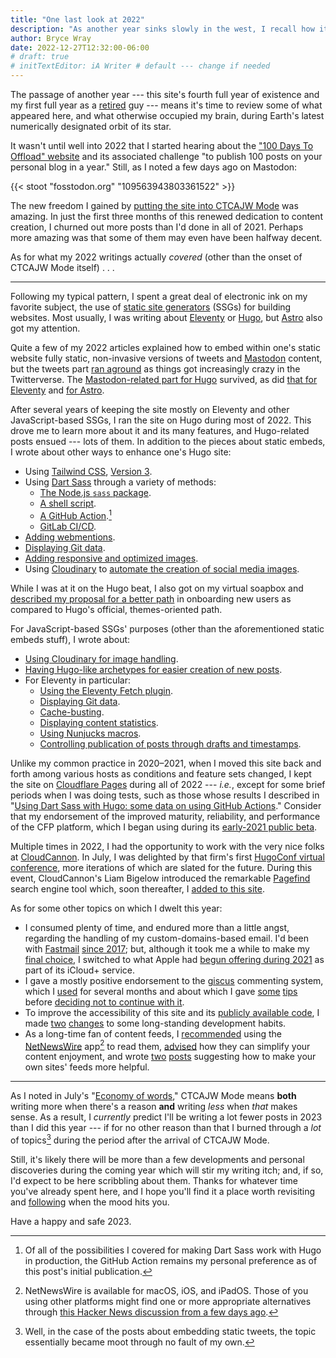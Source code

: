 ```yaml
---
title: "One last look at 2022"
description: "As another year sinks slowly in the west, I recall how it went on this site."
author: Bryce Wray
date: 2022-12-27T12:32:00-06:00
# draft: true
# initTextEditor: iA Writer # default --- change if needed
---
```


The passage of another year --- this site's fourth full year of existence and my first full year as a [retired](/posts/2021/09/transition/) guy --- means it's time to review some of what appeared here, and what otherwise occupied my brain, during Earth's latest numerically designated orbit of its star.

<!--more-->

It wasn't until well into 2022 that I started hearing about the ["100 Days To Offload" website](https://100daystooffload.com/) and its associated challenge "to publish 100 posts on your personal blog in a year." Still, as I noted a few days ago on Mastodon:

{{< stoot "fosstodon.org" "109563943803361522" >}}

<!--
https://fosstodon.org/@BryceWrayTX/109563943803361522
Looks like I’ve done my job re #100DaysToOffload — just counted up and I’ve added 116 posts to my site this year, with eight days to go. Had I not spent most of November coughing my head off, maybe I’d have made it to 125. Considering that I came into 2022 with just 150 *total* posts from the preceding 40 months of the site’s existence, it seems I’ve successfully adapted to the “CTCAJW” Mode (Cut The Crap And Just Write) to which I proclaimed allegiance last May:
https://www.brycewray.com/posts/2022/05/simplify-simplify-maybe-for-real-this-time/
-->

The new freedom I gained by [putting the site into CTCAJW Mode](/posts/2022/05/simplify-simplify-maybe-for-real-this-time/) was amazing. In just the first three months of this renewed dedication to content creation, I churned out more posts than I'd done in all of 2021. Perhaps more amazing was that some of them may even have been halfway decent.

As for what my 2022 writings actually *covered* (other than the onset of CTCAJW Mode itself) . . .

----

Following my typical pattern, I spent a great deal of electronic ink on my favorite subject, the use of [static site generators](https://jamstack.org/generators) (SSGs) for building websites. Most usually, I was writing about [Eleventy](https://11ty.dev) or [Hugo](https://gohugo.io), but [Astro](https://astro.build) also got my attention.

Quite a few of my 2022 articles explained how to embed within one's static website fully static, non-invasive versions of tweets and [Mastodon](https://joinmastodon.org) content, but the tweets part [ran aground](/posts/2022/11/static-tweets-deprecation/) as things got increasingly crazy in the Twitterverse. The [Mastodon-related part for Hugo](/posts/2022/06/static-mastodon-toots-hugo/) survived, as did [that for Eleventy](/posts/2022/08/static-embeds-eleventy/#static-toots) and [for Astro](/posts/2022/08/static-mastodon-toots-astro/).

After several years of keeping the site mostly on Eleventy and other JavaScript-based SSGs, I ran the site on Hugo during most of 2022. This drove me to learn more about it and its many features, and Hugo-related posts ensued --- lots of them. In addition to the pieces about static embeds, I wrote about other ways to enhance one's Hugo site:

- Using [Tailwind CSS](https://tailwindcss.com), [Version 3](/posts/2022/03/making-tailwind-jit-work-hugo-version-3-edition/).
- Using [Dart Sass](https://sass-lang.com/dart-sass) through a variety of methods:
	- [The Node.js `sass` package](/posts/2022/03/using-dart-sass-hugo/).
	- [A shell script](/posts/2022/03/using-dart-sass-hugo-sequel/).
	- [A GitHub Action](/posts/2022/05/using-dart-sass-hugo-github-actions-edition/).[^DartSassChoice]
	- [GitLab CI/CD](/posts/2022/08/using-dart-sass-hugo-gitlab-edition/).
- [Adding webmentions](/posts/2022/05/webmentions-yes-javascript-no/).
- [Displaying Git data](/posts/2022/06/get-good-git-info-hugo/).
- [Adding responsive and optimized images](/posts/2022/06/responsive-optimized-images-hugo/).
- Using [Cloudinary](https://cloudinary.com) to [automate the creation of social media images](/posts/2022/10/automated-social-media-images-cloudinary-hugo).

[^DartSassChoice]: Of all of the possibilities I covered for making Dart Sass work with Hugo in production, the GitHub Action remains my personal preference as of this post's initial publication.

While I was at it on the Hugo beat, I also got on my virtual soapbox and [described my proposal for a better path](/posts/2022/07/really-getting-started-hugo/) in onboarding new users as compared to Hugo's official, themes-oriented path.

For JavaScript-based SSGs' purposes (other than the aforementioned static embeds stuff), I wrote about:

- [Using Cloudinary for image handling](/posts/2022/08/using-cloudinary-astro-eleventy/).
- [Having Hugo-like archetypes for easier creation of new posts](/posts/2022/12/hugo-like-archetypes-other-ssgs-take-two/).
- For Eleventy in particular:
	- [Using the Eleventy Fetch plugin](/posts/2022/09/truly-fetching-utility-eleventy/).
	- [Displaying Git data](/posts/2022/09/get-good-git-info-eleventy-too/).
	- [Cache-busting](/posts/2022/09/cache-busting-eleventy-simpler-way-sass/).
	- [Displaying content statistics](/posts/2022/09/word-count-reading-time-eleventy/).
	- [Using Nunjucks macros](/posts/2022/09/shorter-shortcuts-nunjucks-macros-eleventy/).
	- [Controlling publication of posts through drafts and timestamps](/posts/2022/12/drafts-timestamp-based-publishing-eleventy/).

Unlike my common practice in 2020–2021, when I moved this site back and forth among various hosts as conditions and feature sets changed, I kept the site on [Cloudflare Pages](https://pages.cloudflare.com) during all of 2022 --- *i.e.*, except for some brief periods when I was doing tests, such as those whose results I described in "[Using Dart Sass with Hugo: some data on using GitHub Actions](/posts/2022/07/using-dart-sass-hugo-some-data-using-github-actions)." Consider that my endorsement of the improved maturity, reliability, and performance of the CFP platform, which I began using during its [early-2021 public beta](/posts/2021/01/beta-testing-cloudflare-pages).

Multiple times in 2022, I had the opportunity to work with the very nice folks at [CloudCannon](https://cloudcannon.com). In July, I was delighted by that firm's first [HugoConf virtual conference](/posts/2022/07/impressions-hugoconf-2022/), more iterations of which are slated for the future. During this event, CloudCannon's Liam Bigelow introduced the remarkable [Pagefind](https://pagefind.app) search engine tool which, soon thereafter, I [added to this site](/posts/2022/07/pagefind-quite-find-site-search/).

As for some other topics on which I dwelt this year:

- I consumed plenty of time, and endured more than a little angst, regarding the handling of my custom-domains-based email. I'd been with [Fastmail](https://fastmail.com) [since 2017](/posts/2019/05/the-holy-mail/); but, although it took me a while to make my [final choice](/posts/2022/11/using-icloud-mail-custom-domain-its-fifty-bucks), I switched to what Apple had [begun offering during 2021](https://9to5mac.com/2021/06/07/custom-domain-names-are-coming-to-icloud-mail-with-icloud/) as part of its iCloud+ service.
- I gave a mostly positive endorsement to the [giscus](https://giscus.app) commenting system, which I [used](/posts/2022/03/gems-in-rough-16/#trying-giscus) for several months and about which I gave [some](/posts/2022/05/tips-using-giscus/) [tips](/posts/2022/07/more-tips-using-giscus/) before [deciding not to continue with it](/posts/2022/10/letting-go-giscus/). 
- To improve the accessibility of this site and its [publicly available code](https://github.com/brycewray), I made [two](/posts/2022/06/accessibility-argument-tabs-spaces/) [changes](/posts/2022/07/blankety-blank-blanks/) to some long-standing development habits.
- As a long-time fan of content feeds, I [recommended](/posts/2022/04/gems-in-rough-17/#feed-readers-and-built-in-browsers) using the [NetNewsWire](https://netnewswire.com) app[^AppleNNW] to read them, [advised](/posts/2022/05/fun-with-feeds/) how they can simplify your content enjoyment, and wrote [two](/posts/2022/12/why-have-both-rss-json-feeds/) [posts](/posts/2022/12/not-so-fast-there-fella/) suggesting how to make your own sites' feeds more helpful.

[^AppleNNW]: NetNewsWire is available for macOS, iOS, and iPadOS. Those of you using other platforms might find one or more appropriate alternatives through [this Hacker News discussion from a few days ago](https://news.ycombinator.com/item?id=34108413).

----

As I noted in July's "[Economy of words](/posts/2022/07/economy-words/)," CTCAJW Mode means **both** writing more when there's a reason **and** writing *less* when *that* makes sense. As a result, I *currently* predict I'll be writing a lot fewer posts in 2023 than I did this year --- if for no other reason than that I burned through a *lot* of topics[^Twitter] during the period after the arrival of CTCAJW Mode.

[^Twitter]: Well, in the case of the posts about embedding static tweets, the topic essentially became moot through no fault of my own.

Still, it's likely there will be more than a few developments and personal discoveries during the coming year which will stir my writing itch; and, if so, I'd expect to be here scribbling about them. Thanks for whatever time you've already spent here, and I hope you'll find it a place worth revisiting and [following](/contact/#follow-me) when the mood hits you.

Have a happy and safe 2023.
